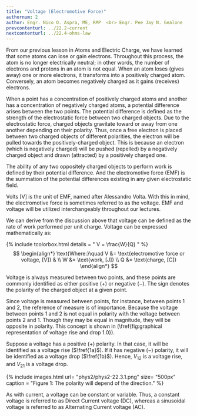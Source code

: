 ```yaml
---
title: "Voltage (Electromotive Force)"
authornum: 2
author: Engr. Nico O. Aspra, ME, RMP  <br> Engr. Pee Jay N. Gealone
prevcontenturl: ../22.2-current
nextcontenturl: ../22.4-ohms-law
---
```



From our previous lesson in Atoms and Electric Charge, we have learned that some atoms can lose or gain electrons. Throughout this process, the atom is no longer electrically neutral; in other words, the number of electrons and protons in an atom is not equal. When an atom loses (gives away) one or more electrons, it transforms into a positively charged atom. Conversely, an atom becomes negatively charged as it gains (receives) electrons. 

When a point has a concentration of positively charged atoms and another has a concentration of negatively charged atoms, a potential difference arises between the two points. 
The potential difference is defined as the strength of the electrostatic force between two charged objects. Due to the electrostatic force, charged objects gravitate toward or away from one another depending on their polarity. Thus, once a free electron is placed between two charged objects of different polarities, the electron will be pulled towards the positively-charged object. This is because an electron (which is negatively charged) will be pushed (repelled) by a negatively charged object and drawn (attracted) by a positively charged one.


The ability of any two oppositely charged objects to perform work is defined by their potential difference. And the electromotive force (EMF) is the summation of the potential differences existing in any given electrostatic field. 

Volts [V] is the unit of EMF, named after Alessandro Volta. With this in mind, the electromotive force is sometimes referred to as the voltage. EMF and voltage will be utilized interchangeably throughout our lectures. 

We can derive from the discussion above that voltage can be defined as the rate of work performed per unit charge. Voltage can be expressed mathematically as:






{% include tcolorbox.html
    details = "
		V = \frac{W}{Q}
    "
%}
$$
\begin{align*}
	\text{Where:}\quad V &= \text{electromotive force or voltage, [V]} & \\
		W &= \text{work, [J]} \\
		Q &= \text{charge, [C]}
\end{align*}
$$



Voltage is always measured between two points, and these points are commonly identified as either positive ($+$) or negative ($-$). The sign denotes the polarity of the charged object at a given point.

Since voltage is measured between points, for instance, between points 1 and 2, the reference of measure is of importance. Because the voltage between points 1 and 2 is not equal in polarity with the voltage between points 2 and 1. Though they may be equal in magnitude, they will be opposite in polarity. This concept is shown in (\fref{fig:graphical representation of voltage rise and drop 1.0}).

Suppose a voltage has a positive (+) polarity. In that case, it will be identified as a voltage rise ($\fref{1a}$). If it has negative ($-$) polarity, it will be identified as a voltage drop ($\fref{1b}$). Hence, $V_{12}$ is a voltage rise, and $V_{21}$ is a voltage drop.



{% include images.html 
    url= "phys2/phys2-22.3.1.png" 
    size= "500px"
    caption = "Figure 1: The polarity will depend of the direction."
%}



As with current, a voltage can be constant or variable. Thus, a constant voltage is referred to as Direct Current voltage (DC), whereas a sinusoidal voltage is referred to as Alternating Current voltage (AC).